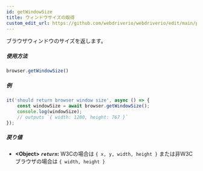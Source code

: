 ```yaml
---
id: getWindowSize
title: ウィンドウサイズの取得
custom_edit_url: https://github.com/webdriverio/webdriverio/edit/main/packages/webdriverio/src/commands/browser/getWindowSize.ts
---
```


ブラウザウィンドウのサイズを返します。

##### 使用方法

```js
browser.getWindowSize()
```

##### 例

```js title="getWindowSize.js"
it('should return browser window size', async () => {
    const windowSize = await browser.getWindowSize();
    console.log(windowSize);
    // outputs `{ width: 1280, height: 767 }`
});
```

##### 戻り値

- **&lt;Object&gt;**
            **<code><var>return</var></code>:**  W3Cの場合は `{ x, y, width, height }` または非W3Cブラウザの場合は `{ width, height }`